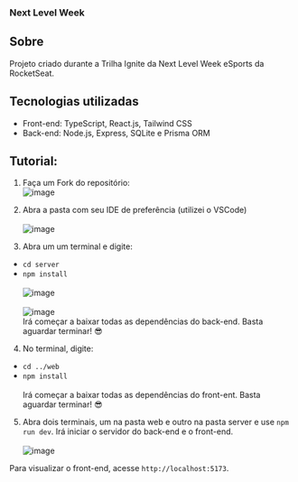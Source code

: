 ### Next Level Week

## Sobre
Projeto criado durante a Trilha Ignite da Next Level Week eSports da RocketSeat.

## Tecnologias utilizadas
- Front-end: TypeScript, React.js, Tailwind CSS
- Back-end: Node.js, Express, SQLite e Prisma ORM

## Tutorial:

1. Faça um Fork do repositório:<br>
![image](https://user-images.githubusercontent.com/58668840/190938842-1b679baa-030d-49ee-a517-19fb55096307.png)

2. Abra a pasta com seu IDE de preferência (utilizei o VSCode)<br><br>
![image](https://user-images.githubusercontent.com/58668840/190938933-8c0719c0-5b5a-4132-b257-6b88a204347f.png)

3. Abra um um terminal e digite:

  - ```cd server```
  - ```npm install```<br><br>
![image](https://user-images.githubusercontent.com/58668840/190939001-59af6595-8cdc-41a7-95b9-d703afc8de01.png)<br><br>
![image](https://user-images.githubusercontent.com/58668840/190939045-676bbb0b-07d6-40d8-9e75-ad3e6524ce6b.png)<br>
Irá começar a baixar todas as dependências do back-end. Basta aguardar terminar! 😎

4. No terminal, digite:
  - ```cd ../web```
  - ```npm install```<br><br>
Irá começar a baixar todas as dependências do front-ent. Basta aguardar terminar! 😎

5. Abra dois terminais, um na pasta web e outro na pasta server e use ```npm run dev```. Irá iniciar o servidor do back-end e o front-end.<br><br>
![image](https://user-images.githubusercontent.com/58668840/190939407-409c1d9e-c6eb-41f2-987c-c1261eb03638.png)

Para visualizar o front-end, acesse ```http://localhost:5173```.
